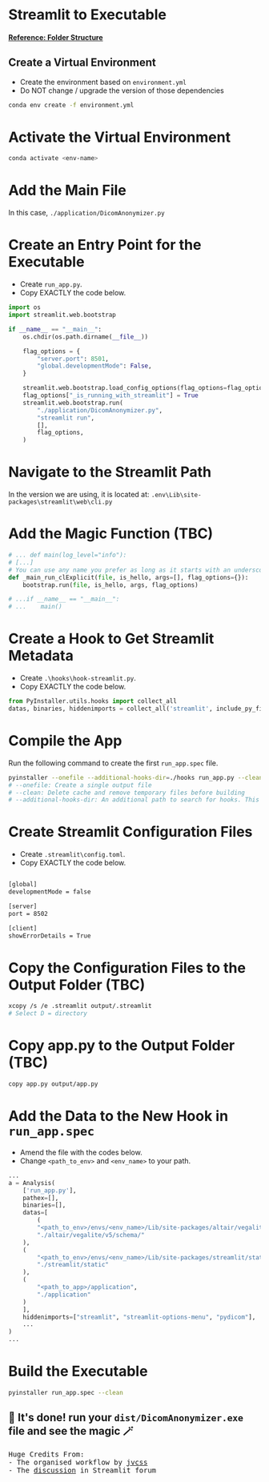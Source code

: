 # Streamlit to Executable
#### [Reference: Folder Structure](https://github.com/birbflock/DicomAnonymizer.git)

## Create a Virtual Environment
- Create the environment based on `environment.yml`
- Do NOT change / upgrade the version of those dependencies
```bash
conda env create -f environment.yml
```

# Activate the Virtual Environment

```bash
conda activate <env-name>
```

# Add the Main File

In this case, `./application/DicomAnonymizer.py`

# Create an Entry Point for the Executable 
- Create `run_app.py`.
- Copy EXACTLY the code below.
```python
import os
import streamlit.web.bootstrap

if __name__ == "__main__":
    os.chdir(os.path.dirname(__file__))

    flag_options = {
        "server.port": 8501,
        "global.developmentMode": False,
    }

    streamlit.web.bootstrap.load_config_options(flag_options=flag_options)
    flag_options["_is_running_with_streamlit"] = True
    streamlit.web.bootstrap.run(
        "./application/DicomAnonymizer.py",
        "streamlit run",
        [],
        flag_options,
    )
```

# Navigate to the Streamlit Path

In the version we are using, it is located at: `.env\Lib\site-packages\streamlit\web\cli.py`

# Add the Magic Function (TBC)
```python
# ... def main(log_level="info"):
# [...]
# You can use any name you prefer as long as it starts with an underscore
def _main_run_clExplicit(file, is_hello, args=[], flag_options={}):
    bootstrap.run(file, is_hello, args, flag_options)

# ...if __name__ == "__main__":
# ...    main()
```

# Create a Hook to Get Streamlit Metadata

- Create `.\hooks\hook-streamlit.py`.
- Copy EXACTLY the code below.
```python
from PyInstaller.utils.hooks import collect_all
datas, binaries, hiddenimports = collect_all('streamlit', include_py_files=False, include_datas=['**/*.*'])
```

# Compile the App
Run the following command to create the first `run_app.spec` file. 

```bash
pyinstaller --onefile --additional-hooks-dir=./hooks run_app.py --clean
# --onefile: Create a single output file
# --clean: Delete cache and remove temporary files before building
# --additional-hooks-dir: An additional path to search for hooks. This option can be used multiple times.
```

# Create Streamlit Configuration Files
- Create `.streamlit\config.toml`.
- Copy EXACTLY the code below.
```bash

[global]
developmentMode = false

[server]
port = 8502

[client]
showErrorDetails = True

```

# Copy the Configuration Files to the Output Folder (TBC)
```bash
xcopy /s /e .streamlit output/.streamlit
# Select D = directory
```

# Copy app.py to the Output Folder (TBC)
```bash
copy app.py output/app.py
```

# Add the Data to the New Hook in `run_app.spec`
- Amend the file with the codes below.
- Change `<path_to_env>` and `<env_name>` to your path.
```python
...
a = Analysis(
    ['run_app.py'],
    pathex=[],
    binaries=[],
    datas=[
        (
        "<path_to_env>/envs/<env_name>/Lib/site-packages/altair/vegalite/v5/schema/vega-lite-schema.json",
        "./altair/vegalite/v5/schema/"
    ),
    (
        "<path_to_env>/envs/<env_name>/Lib/site-packages/streamlit/static",
        "./streamlit/static"
    ),
    (   
        "<path_to_app>/application",
        "./application"
    )
    ],
    hiddenimports=["streamlit", "streamlit-options-menu", "pydicom"],
    ...
)
...

```

# Build the Executable

```bash
pyinstaller run_app.spec --clean
```

## 🎈 It's done! run your `dist/DicomAnonymizer.exe` file and see the magic 🪄

<pre>Huge Credits From: 
- The organised workflow by <a href="https://github.com/jvcss/PyInstallerStreamlit/tree/master">jvcss</a>
- The <a href="https://discuss.streamlit.io/t/using-pyinstaller-or-similar-to-create-an-executable/902">discussion</a> in Streamlit forum</pre>